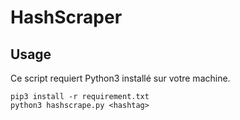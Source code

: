 # HashScraper

## Usage

Ce script requiert Python3 installé sur votre machine.

```console
pip3 install -r requirement.txt
python3 hashscrape.py <hashtag>
```

